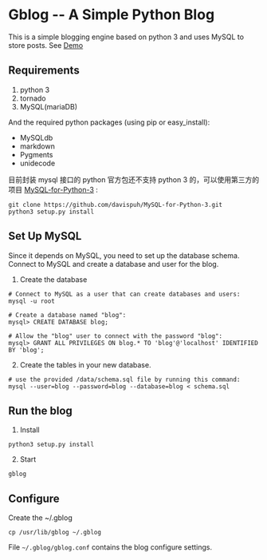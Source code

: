 Gblog -- A Simple Python Blog  
=======================

This is a simple blogging engine based on python 3 and uses MySQL to store posts. See [Demo](http://gongyusong.com)

Requirements
-------------

1. python 3 
2. tornado
3. MySQL(mariaDB)

And the required python packages (using pip or easy_install):

* MySQLdb
* markdown
* Pygments
* unidecode 

目前封装 mysql 接口的 python 官方包还不支持 python 3 的，可以使用第三方的项目 [MySQL-for-Python-3](https://github.com/davispuh/MySQL-for-Python-3) :

```
git clone https://github.com/davispuh/MySQL-for-Python-3.git
python3 setup.py install
```

Set Up MySQL
------------

Since it depends on MySQL, you need to set up the database schema. Connect to MySQL and create a database and user for the blog.

1. Create the database

```
# Connect to MySQL as a user that can create databases and users:
mysql -u root

# Create a database named "blog":
mysql> CREATE DATABASE blog;

# Allow the "blog" user to connect with the password "blog":
mysql> GRANT ALL PRIVILEGES ON blog.* TO 'blog'@'localhost' IDENTIFIED BY 'blog';
```

2. Create the tables in your new database.

```
# use the provided /data/schema.sql file by running this command:
mysql --user=blog --password=blog --database=blog < schema.sql
```

Run the blog
------------

1. Install 

```
python3 setup.py install
```

2. Start 

```
gblog
```

Configure
------------

Create the ~/.gblog

```
cp /usr/lib/gblog ~/.gblog
```

File `~/.gblog/gblog.conf` contains the blog configure settings.
